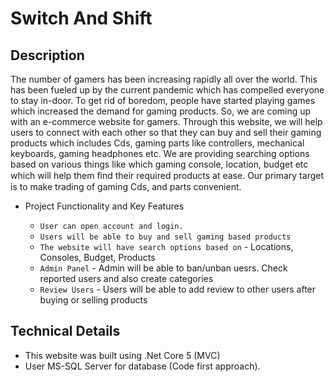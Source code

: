 Switch And Shift
=============================

Description
------------

The number of gamers has been increasing rapidly all over the world. This has been fueled up by the current pandemic which has compelled everyone to stay in-door. To get rid of boredom, people have started playing games which increased the demand for gaming products. So, we are coming up with an e-commerce website for gamers. Through this website, we will help users to connect with each other so that they can buy and sell their gaming products which includes Cds, gaming parts like controllers, mechanical keyboards, gaming headphones etc. We are providing searching options based on various things like which gaming console, location, budget etc which will help them ﬁnd their required products at ease. Our primary target is to make trading of gaming Cds, and parts convenient.


- Project Functionality and Key Features

  * `User can open account and login.` 
  * `Users will be able to buy and sell gaming based products`
  * `The website will have search options based on` - Locations, Consoles, Budget, Products
  * `Admin Panel` - Admin will be able to ban/unban uesrs. Check reported users and also create categories
  * `Review Users` - Users will be able to add review to other users after buying or selling products


Technical Details
---------------

- This website was built using .Net Core 5 (MVC)
- User MS-SQL Server for database (Code first approach).


